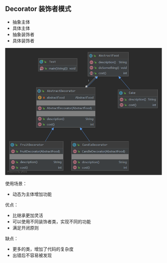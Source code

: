 ## Decorator 装饰者模式

- 抽象主体
- 具体主体
- 抽象装饰者
- 具体装饰者

![uml类图](java/uml.png)

使用场景：
- 动态为主体增加功能

优点：
- 比继承更加灵活
- 可以使用不同装饰者类，实现不同的功能
- 满足开闭原则

缺点：
- 更多的类，增加了代码的复杂度
- 出错后不容易被发现